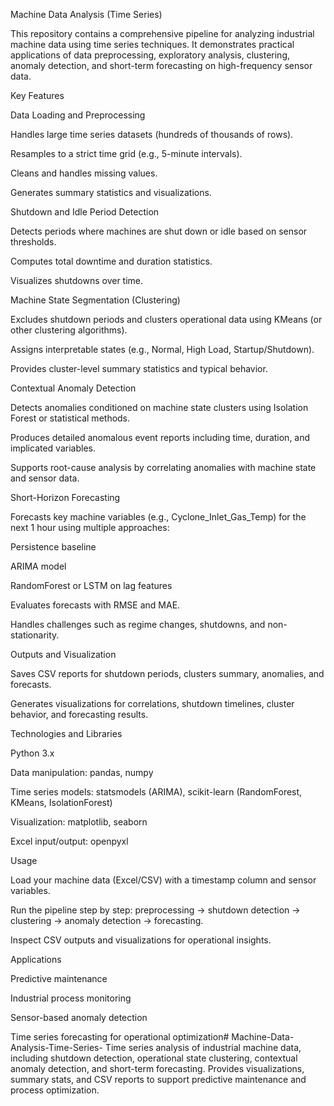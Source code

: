 Machine Data Analysis (Time Series)

This repository contains a comprehensive pipeline for analyzing industrial machine data using time series techniques. It demonstrates practical applications of data preprocessing, exploratory analysis, clustering, anomaly detection, and short-term forecasting on high-frequency sensor data.

Key Features

Data Loading and Preprocessing

Handles large time series datasets (hundreds of thousands of rows).

Resamples to a strict time grid (e.g., 5-minute intervals).

Cleans and handles missing values.

Generates summary statistics and visualizations.

Shutdown and Idle Period Detection

Detects periods where machines are shut down or idle based on sensor thresholds.

Computes total downtime and duration statistics.

Visualizes shutdowns over time.

Machine State Segmentation (Clustering)

Excludes shutdown periods and clusters operational data using KMeans (or other clustering algorithms).

Assigns interpretable states (e.g., Normal, High Load, Startup/Shutdown).

Provides cluster-level summary statistics and typical behavior.

Contextual Anomaly Detection

Detects anomalies conditioned on machine state clusters using Isolation Forest or statistical methods.

Produces detailed anomalous event reports including time, duration, and implicated variables.

Supports root-cause analysis by correlating anomalies with machine state and sensor data.

Short-Horizon Forecasting

Forecasts key machine variables (e.g., Cyclone_Inlet_Gas_Temp) for the next 1 hour using multiple approaches:

Persistence baseline

ARIMA model

RandomForest or LSTM on lag features

Evaluates forecasts with RMSE and MAE.

Handles challenges such as regime changes, shutdowns, and non-stationarity.

Outputs and Visualization

Saves CSV reports for shutdown periods, clusters summary, anomalies, and forecasts.

Generates visualizations for correlations, shutdown timelines, cluster behavior, and forecasting results.

Technologies and Libraries

Python 3.x

Data manipulation: pandas, numpy

Time series models: statsmodels (ARIMA), scikit-learn (RandomForest, KMeans, IsolationForest)

Visualization: matplotlib, seaborn

Excel input/output: openpyxl

Usage

Load your machine data (Excel/CSV) with a timestamp column and sensor variables.

Run the pipeline step by step: preprocessing → shutdown detection → clustering → anomaly detection → forecasting.

Inspect CSV outputs and visualizations for operational insights.

Applications

Predictive maintenance

Industrial process monitoring

Sensor-based anomaly detection

Time series forecasting for operational optimization# Machine-Data-Analysis-Time-Series-
Time series analysis of industrial machine data, including shutdown detection, operational state clustering, contextual anomaly detection, and short-term forecasting. Provides visualizations, summary stats, and CSV reports to support predictive maintenance and process optimization.

